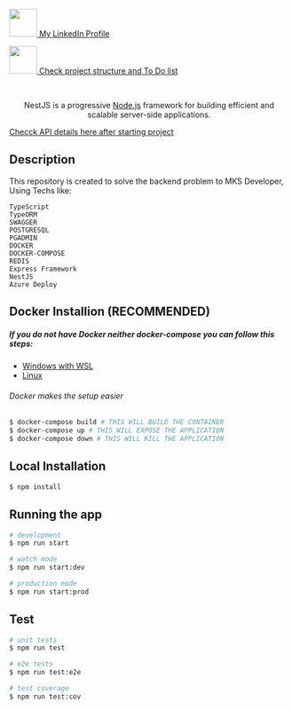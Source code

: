 <p align="left">
  <a href="https://www.linkedin.com/in/rafaelnwitt/" target="blank"><img src="https://cdns.iconmonstr.com/wp-content/releases/preview/2012/240/iconmonstr-linkedin-3.png" width="50"/> My LinkedIn Profile</a>
<p align="top"><a href="https://rafaelnwitter.github.io/mks-backend-challenge/main/movies-api/documentation/index.html" target="blank"><img src="https://pic.onlinewebfonts.com/svg/img_285272.png" width="50"/> Check project structure and To Do list </a></p>  </p>
</br>
  <p align="center">NestJS is a progressive <a href="http://nodejs.org" target="_blank">Node.js</a> framework for building efficient and scalable server-side applications.</p>
  
 [Checck API details here after starting project](http://localhost:3000/api)

## Description

This repository is created to solve the backend problem to MKS Developer,
Using Techs like:

	TypeScript
	TypeORM
	SWAGGER
	POSTGRESQL
	PGADMIN
	DOCKER
	DOCKER-COMPOSE
	REDIS
	Express Framework
	NestJS
	Azure Deploy

## Docker Installion (RECOMMENDED)
##### If you do not have Docker neither docker-compose you can follow this steps:
- [Windows with WSL](https://docs.docker.com/desktop/windows/wsl/)
- [Linux](https://docs.docker.com/compose/install/#compose-prerequisites)
###### Docker makes the setup easier

```bash
$ docker-compose build # THIS WILL BUILD THE CONTAINER
$ docker-compose up # THIS WILL EXPOSE THE APPLICATION 
$ docker-compose down # THIS WILL KILL THE APPLICATION
```

## Local Installation

```bash
$ npm install
```

## Running the app

```bash
# development
$ npm run start

# watch mode
$ npm run start:dev

# production mode
$ npm run start:prod
```

## Test

```bash
# unit tests
$ npm run test

# e2e tests
$ npm run test:e2e

# test coverage
$ npm run test:cov
```
